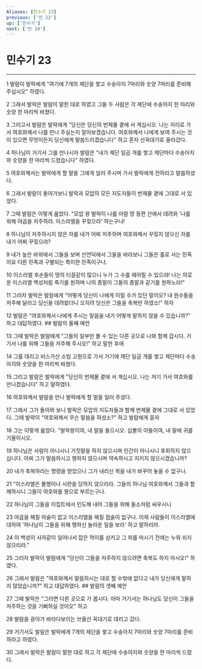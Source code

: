 ```yaml
---
Aliases: [민수기 23]
previous: ['민 22']
up: ['민수기']
next: ['민 24']
---
```

# 민수기 23

***


1 발람이 발락에게 "여기에 7개의 제단을 쌓고 수송아지 7마리와 숫양 7마리를 준비해 주십시오" 하였다. 

2 그래서 발락은 발람이 말한 대로 하였고 그들 두 사람은 각 제단에 수송아지 한 마리와 숫양 한 마리씩 바쳤다. 

3 그러고서 발람은 발락에게 "당신은 당신의 번제물 곁에 서 계십시오. 나는 저리로 가서 여호와께서 나를 만나 주실는지 알아보겠습니다. 여호와께서 나에게 보여 주시는 것이 있으면 무엇이든지 당신에게 말씀드리겠습니다" 하고 혼자 산꼭대기로 올라갔다. 

4 하나님이 거기서 그를 만나시자 발람은 "내가 제단 일곱 개를 쌓고 제단마다 수송아지와 숫양을 한 마리씩 드렸습니다" 하였다. 

5 여호와께서는 발락에게 할 말을 그에게 일러 주시며 가서 발락에게 전하라고 말씀하셨다. 

6 그래서 발람이 돌아가보니 발락과 모압의 모든 지도자들이 번제물 곁에 그대로 서 있었다. 

7 그때 발람은 이렇게 읊었다. "모압 왕 발락이 나를 아람 땅 동편 산에서 데려와 '나를 위해 야곱을 저주하라. 이스라엘을 꾸짖으라' 하는구나! 

8 하나님이 저주하시지 않은 자를 내가 어찌 저주하며 여호와께서 꾸짖지 않으신 자를 내가 어찌 꾸짖으랴? 

9 내가 높은 바위에서 그들을 보며 산언덕에서 그들을 바라보니 그들은 홀로 사는 민족이요 다른 민족과 구별되는 특이한 민족이구나. 

10 이스라엘 후손들이 땅의 티끌같이 많으니 누가 그 수를 헤아릴 수 있으랴! 나는 의로운 이스라엘 백성처럼 죽기를 원하며 나의 종말이 그들의 종말과 같기를 원하노라!" 

11 그러자 발락은 발람에게 "어떻게 당신이 나에게 이럴 수가 있단 말이오? 내 원수들을 저주해 달라고 당신을 데려왔더니 오히려 당신은 그들을 축복만 하였소!" 하자 

12 발람은 "여호와께서 나에게 주시는 말씀을 내가 어떻게 말하지 않을 수 있습니까?" 하고 대답하였다. ## 발람의 둘째 예언 

13 그때 발락은 발람에게 "그들의 일부만 볼 수 있는 다른 곳으로 나와 함께 갑시다. 거기서 나를 위해 그들을 저주해 주시오!" 하고 말한 후에 

14 그를 데리고 비스가산 소빔 고원으로 가서 거기에 제단 일곱 개를 쌓고 제단마다 수송아지와 숫양을 한 마리씩 바쳤다. 

15 그리고 발람은 발락에게 "당신의 번제물 곁에 서 계십시오. 나는 저기 가서 여호와를 만나겠습니다" 하고 말하였다. 

16 여호와께서 발람을 만나 발락에게 할 말을 일러 주셨다. 

17 그래서 그가 돌아와 보니 발락은 모압의 지도자들과 함께 번제물 곁에 그대로 서 있었다. 그때 발락이 "여호와께서 무슨 말씀을 하셨소?" 하고 발람에게 묻자 

18 그는 이렇게 읊었다. "발락왕이여, 내 말을 들으시오. 십볼의 아들이여, 내 말에 귀를 기울이시오. 

19 하나님은 사람이 아니시니 거짓말을 하지 않으시며 인간이 아니시니 후회하지 않으십니다. 어찌 그가 말씀하시고 행하지 않으시며 약속하시고 지키지 않으시겠습니까? 

20 내가 축복하라는 명령을 받았으니 그가 내리신 복을 내가 바꾸어 놓을 수 없구나. 

21 "이스라엘은 불행이나 시련을 당하지 않으리라. 그들의 하나님 여호와께서 그들과 함께하시니 그들이 여호와를 왕으로 부르는구나. 

22 하나님이 그들을 이집트에서 인도해 내어 그들을 위해 들소처럼 싸우시니 

23 야곱을 해칠 마술이 없고 이스라엘을 해칠 점술이 없구나. 이제 사람들이 이스라엘에 대하여 '하나님이 그들을 위해 행하신 놀라운 일을 보라' 하고 말하리라. 

24 이 백성이 사자같이 일어나서 잡은 먹이를 삼키고 그 피를 마시기 전에는 누워 쉬지 않으리라." 

25 그러자 발락이 발람에게 "당신이 그들을 저주하지 않으려면 축복도 하지 마시오!" 하였다. 

26 그래서 발람은 "여호와께서 말씀하시는 대로 할 수밖에 없다고 내가 당신에게 말하지 않았습니까?" 하고 대답하였다. ## 발람의 셋째 예언 

27 그때 발락은 "그러면 다른 곳으로 가 봅시다. 아마 거기서는 하나님도 당신이 그들을 저주하는 것을 기뻐하실 것이오" 하고 

28 발람을 광야가 바라다보이는 브올산 꼭대기로 데리고 갔다. 

29 거기서도 발람은 발락에게 7개의 제단을 쌓고 수송아지 7마리와 숫양 7마리를 준비하라고 하였다. 

30 그래서 발락은 발람이 말한 대로 하고 각 제단에 수송아지와 숫양을 한 마리씩 드렸다.
